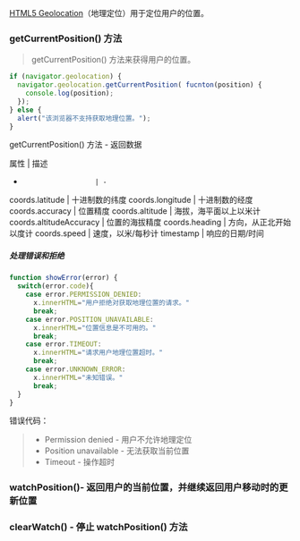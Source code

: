 
[HTML5 Geolocation](http://www.runoob.com/html/html5-geolocation.html)（地理定位）用于定位用户的位置。

### getCurrentPosition() 方法

> getCurrentPosition() 方法来获得用户的位置。

```js
if (navigator.geolocation) {
  navigator.geolocation.getCurrentPosition( fucnton(position) {
    console.log(position);
  });
} else {
  alert("该浏览器不支持获取地理位置。");
}
```
getCurrentPosition() 方法 - 返回数据

属性                     | 描述
-                       | -
coords.latitude         | 十进制数的纬度
coords.longitude        | 十进制数的经度
coords.accuracy         | 位置精度
coords.altitude         | 海拔，海平面以上以米计
coords.altitudeAccuracy | 位置的海拔精度
coords.heading          | 方向，从正北开始以度计
coords.speed            | 速度，以米/每秒计
timestamp               | 响应的日期/时间

##### 处理错误和拒绝
```js
function showError(error) {
  switch(error.code){
    case error.PERMISSION_DENIED:
      x.innerHTML="用户拒绝对获取地理位置的请求。"
      break;
    case error.POSITION_UNAVAILABLE:
      x.innerHTML="位置信息是不可用的。"
      break;
    case error.TIMEOUT:
      x.innerHTML="请求用户地理位置超时。"
      break;
    case error.UNKNOWN_ERROR:
      x.innerHTML="未知错误。"
      break;
  }
}
```

错误代码：
> * Permission denied - 用户不允许地理定位
> * Position unavailable - 无法获取当前位置
> * Timeout - 操作超时

### watchPosition()- 返回用户的当前位置，并继续返回用户移动时的更新位置

### clearWatch() - 停止 watchPosition() 方法
